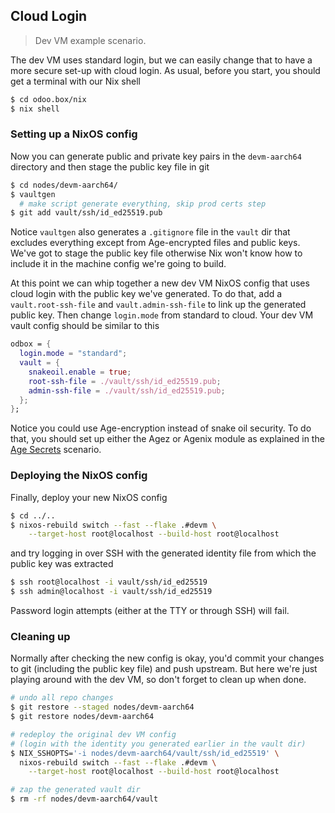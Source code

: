 Cloud Login
-----------
> Dev VM example scenario.

The dev VM uses standard login, but we can easily change that to
have a more secure set-up with cloud login. As usual, before you
start, you should get a terminal with our Nix shell

```bash
$ cd odoo.box/nix
$ nix shell
```


### Setting up a NixOS config

Now you can generate public and private key pairs in the `devm-aarch64`
directory and then stage the public key file in git

```bash
$ cd nodes/devm-aarch64/
$ vaultgen
  # make script generate everything, skip prod certs step
$ git add vault/ssh/id_ed25519.pub
```

Notice `vaultgen` also generates a `.gitignore` file in the `vault`
dir that excludes everything except from Age-encrypted files and
public keys. We've got to stage the public key file otherwise Nix
won't know how to include it in the machine config we're going to
build.

At this point we can whip together a new dev VM NixOS config that
uses cloud login with the public key we've generated. To do that,
add a `vault.root-ssh-file` and `vault.admin-ssh-file` to link up
the generated public key. Then change `login.mode` from standard
to cloud. Your dev VM vault config should be similar to this

```nix
odbox = {
  login.mode = "standard";
  vault = {
    snakeoil.enable = true;
    root-ssh-file = ./vault/ssh/id_ed25519.pub;
    admin-ssh-file = ./vault/ssh/id_ed25519.pub;
  };
};
```

Notice you could use Age-encryption instead of snake oil security.
To do that, you should set up either the Agez or Agenix module as
explained in the [Age Secrets][secrets] scenario.


### Deploying the NixOS config

Finally, deploy your new NixOS config

```bash
$ cd ../..
$ nixos-rebuild switch --fast --flake .#devm \
    --target-host root@localhost --build-host root@localhost
```

and try logging in over SSH with the generated identity file from
which the public key was extracted

```bash
$ ssh root@localhost -i vault/ssh/id_ed25519
$ ssh admin@localhost -i vault/ssh/id_ed25519
```

Password login attempts (either at the TTY or through SSH) will fail.


### Cleaning up

Normally after checking the new config is okay, you'd commit your
changes to git (including the public key file) and push upstream.
But here we're just playing around with the dev VM, so don't forget
to clean up when done.

```bash
# undo all repo changes
$ git restore --staged nodes/devm-aarch64
$ git restore nodes/devm-aarch64

# redeploy the original dev VM config
# (login with the identity you generated earlier in the vault dir)
$ NIX_SSHOPTS='-i nodes/devm-aarch64/vault/ssh/id_ed25519' \
  nixos-rebuild switch --fast --flake .#devm \
    --target-host root@localhost --build-host root@localhost

# zap the generated vault dir
$ rm -rf nodes/devm-aarch64/vault
```




[secrets]: ./age-secrets.md
